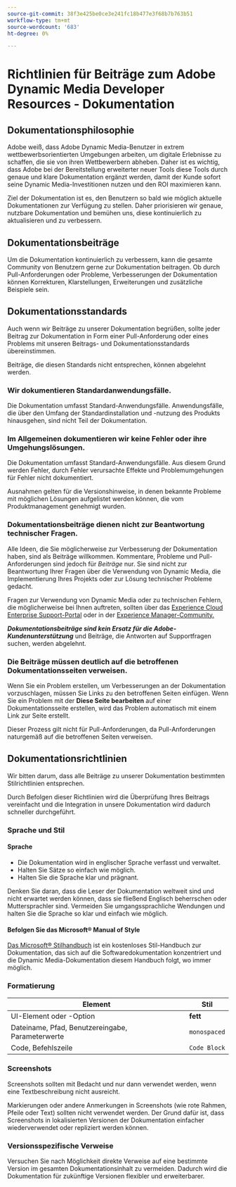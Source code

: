 ```yaml
---
source-git-commit: 38f3e425be0ce3e241fc18b477e3f68b7b763b51
workflow-type: tm+mt
source-wordcount: '683'
ht-degree: 0%

---
```

# Richtlinien für Beiträge zum Adobe Dynamic Media Developer Resources - Dokumentation

## Dokumentationsphilosophie

Adobe weiß, dass Adobe Dynamic Media-Benutzer in extrem wettbewerbsorientierten Umgebungen arbeiten, um digitale Erlebnisse zu schaffen, die sie von ihren Wettbewerbern abheben. Daher ist es wichtig, dass Adobe bei der Bereitstellung erweiterter neuer Tools diese Tools durch genaue und klare Dokumentation ergänzt werden, damit der Kunde sofort seine Dynamic Media-Investitionen nutzen und den ROI maximieren kann.

Ziel der Dokumentation ist es, den Benutzern so bald wie möglich aktuelle Dokumentationen zur Verfügung zu stellen. Daher priorisieren wir genaue, nutzbare Dokumentation und bemühen uns, diese kontinuierlich zu aktualisieren und zu verbessern.

## Dokumentationsbeiträge

Um die Dokumentation kontinuierlich zu verbessern, kann die gesamte Community von Benutzern gerne zur Dokumentation beitragen. Ob durch Pull-Anforderungen oder Probleme, Verbesserungen der Dokumentation können Korrekturen, Klarstellungen, Erweiterungen und zusätzliche Beispiele sein.

## Dokumentationsstandards

Auch wenn wir Beiträge zu unserer Dokumentation begrüßen, sollte jeder Beitrag zur Dokumentation in Form einer Pull-Anforderung oder eines Problems mit unseren Beitrags- und Dokumentationsstandards übereinstimmen.

Beiträge, die diesen Standards nicht entsprechen, können abgelehnt werden.

### Wir dokumentieren Standardanwendungsfälle.

Die Dokumentation umfasst Standard-Anwendungsfälle. Anwendungsfälle, die über den Umfang der Standardinstallation und -nutzung des Produkts hinausgehen, sind nicht Teil der Dokumentation.

### Im Allgemeinen dokumentieren wir keine Fehler oder ihre Umgehungslösungen.

Die Dokumentation umfasst Standard-Anwendungsfälle. Aus diesem Grund werden Fehler, durch Fehler verursachte Effekte und Problemumgehungen für Fehler nicht dokumentiert.

Ausnahmen gelten für die Versionshinweise, in denen bekannte Probleme mit möglichen Lösungen aufgelistet werden können, die vom Produktmanagement genehmigt wurden.

### Dokumentationsbeiträge dienen nicht zur Beantwortung technischer Fragen.

Alle Ideen, die Sie möglicherweise zur Verbesserung der Dokumentation haben, sind als Beiträge willkommen. Kommentare, Probleme und Pull-Anforderungen sind jedoch für *Beiträge* nur. Sie sind nicht zur Beantwortung Ihrer Fragen über die Verwendung von Dynamic Media, die Implementierung Ihres Projekts oder zur Lösung technischer Probleme gedacht.

Fragen zur Verwendung von Dynamic Media oder zu technischen Fehlern, die möglicherweise bei Ihnen auftreten, sollten über das [Experience Cloud Enterprise Support-Portal](https://experienceleague.adobe.com/?support-solution=General&amp;support-tab=home#support) oder in der [Experience Manager-Community.](https://experienceleaguecommunities.adobe.com/t5/adobe-experience-manager/ct-p/adobe-experience-manager-community)

***Dokumentationsbeiträge sind kein Ersatz für die Adobe-Kundenunterstützung*** und Beiträge, die Antworten auf Supportfragen suchen, werden abgelehnt.

### Die Beiträge müssen deutlich auf die betroffenen Dokumentationsseiten verweisen.

Wenn Sie ein Problem erstellen, um Verbesserungen an der Dokumentation vorzuschlagen, müssen Sie Links zu den betroffenen Seiten einfügen. Wenn Sie ein Problem mit der **Diese Seite bearbeiten** auf einer Dokumentationsseite erstellen, wird das Problem automatisch mit einem Link zur Seite erstellt.

Dieser Prozess gilt nicht für Pull-Anforderungen, da Pull-Anforderungen naturgemäß auf die betroffenen Seiten verweisen.

## Dokumentationsrichtlinien

Wir bitten darum, dass alle Beiträge zu unserer Dokumentation bestimmten Stilrichtlinien entsprechen.

Durch Befolgen dieser Richtlinien wird die Überprüfung Ihres Beitrags vereinfacht und die Integration in unsere Dokumentation wird dadurch schneller durchgeführt.

### Sprache und Stil

#### Sprache

* Die Dokumentation wird in englischer Sprache verfasst und verwaltet.
* Halten Sie Sätze so einfach wie möglich.
* Halten Sie die Sprache klar und prägnant.

Denken Sie daran, dass die Leser der Dokumentation weltweit sind und nicht erwartet werden können, dass sie fließend Englisch beherrschen oder Muttersprachler sind. Vermeiden Sie umgangssprachliche Wendungen und halten Sie die Sprache so klar und einfach wie möglich.

#### Befolgen Sie das Microsoft® Manual of Style

[Das Microsoft® Stilhandbuch](https://learn.microsoft.com/en-us/style-guide/welcome/) ist ein kostenloses Stil-Handbuch zur Dokumentation, das sich auf die Softwaredokumentation konzentriert und die Dynamic Media-Dokumentation diesem Handbuch folgt, wo immer möglich.

### Formatierung

| Element | Stil |
|---|---|
| UI-Element oder -Option | **fett** |
| Dateiname, Pfad, Benutzereingabe, Parameterwerte | `monospaced` |
| Code, Befehlszeile | ```Code Block``` |

### Screenshots

Screenshots sollten mit Bedacht und nur dann verwendet werden, wenn eine Textbeschreibung nicht ausreicht.

Markierungen oder andere Anmerkungen in Screenshots (wie rote Rahmen, Pfeile oder Text) sollten nicht verwendet werden. Der Grund dafür ist, dass Screenshots in lokalisierten Versionen der Dokumentation einfacher wiederverwendet oder repliziert werden können.

### Versionsspezifische Verweise

Versuchen Sie nach Möglichkeit direkte Verweise auf eine bestimmte Version im gesamten Dokumentationsinhalt zu vermeiden. Dadurch wird die Dokumentation für zukünftige Versionen flexibler und erweiterbarer.